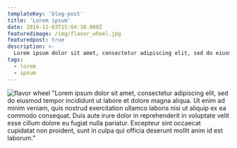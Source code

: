 ```yaml
---
templateKey: 'blog-post'
title: 'Lorem ipsum'
date: 2019-11-03T15:04:10.000Z
featuredimage: /img/flavor_wheel.jpg
featuredpost: true
description: >-
  Lorem ipsum dolor sit amet, consectetur adipiscing elit, sed do eiusmod tempor incididunt ut labore et dolore magna aliqua.
tags:
  - lorem
  - ipsum
---
```

![flavor wheel](/img/flavor_wheel.jpg)
"Lorem ipsum dolor sit amet, consectetur adipiscing elit, sed do eiusmod tempor incididunt ut labore et dolore magna aliqua. Ut enim ad minim veniam, quis nostrud exercitation ullamco laboris nisi ut aliquip ex ea commodo consequat. Duis aute irure dolor in reprehenderit in voluptate velit esse cillum dolore eu fugiat nulla pariatur. Excepteur sint occaecat cupidatat non proident, sunt in culpa qui officia deserunt mollit anim id est laborum."